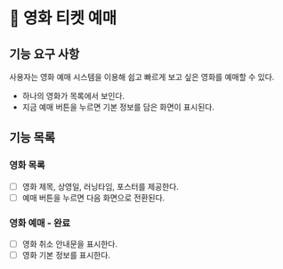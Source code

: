 # 🚀 영화 티켓 예매
## 기능 요구 사항
사용자는 영화 예매 시스템을 이용해 쉽고 빠르게 보고 싶은 영화를 예매할 수 있다.
- 하나의 영화가 목록에서 보인다.
- 지금 예매 버튼을 누르면 기본 정보를 담은 화면이 표시된다.

## 기능 목록
### 영화 목록
- [ ] 영화 제목, 상영일, 러닝타임, 포스터를 제공한다.
- [ ] 예매 버튼을 누르면 다음 화면으로 전환된다.
### 영화 예매 - 완료
- [ ] 영화 취소 안내문을 표시한다.
- [ ] 영화 기본 정보를 표시한다.
